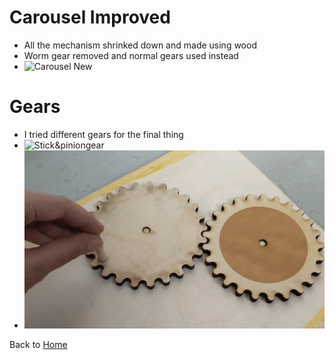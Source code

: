 # Carousel Improved
- All the mechanism shrinked down and made using wood
- Worm gear removed and normal gears used instead
- ![Carousel New](/Week_2/Videos/Carousel.gif)

# Gears
- I tried different gears for the final thing
- ![Stick&piniongear](/Week_2/Videos/Stick_and_pinion_gear.gif)
- ![Normal gears](/Week_2/Videos/Gears.gif)

Back to [Home](https://github.com/ShubhangiChuhadia/Shubhangi_CCA_Mechatronics_2020)
